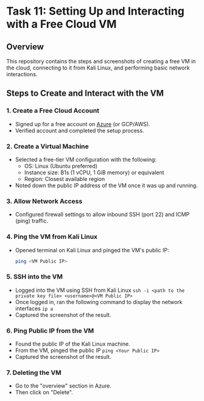 # Task 11: Setting Up and Interacting with a Free Cloud VM

## Overview
This repository contains the steps and screenshots of creating a free VM in the cloud, connecting to it from Kali Linux, and performing basic network interactions.

## Steps to Create and Interact with the VM

### 1. **Create a Free Cloud Account**
- Signed up for a free account on [Azure](https://azure.microsoft.com/en-us/free/) (or GCP/AWS).
- Verified account and completed the setup process.

### 2. **Create a Virtual Machine**
- Selected a free-tier VM configuration with the following:
  - OS: Linux (Ubuntu preferred)
  - Instance size: B1s (1 vCPU, 1 GiB memory) or equivalent
  - Region: Closest available region
- Noted down the public IP address of the VM once it was up and running.

### 3. **Allow Network Access**
- Configured firewall settings to allow inbound SSH (port 22) and ICMP (ping) traffic.

### 4. **Ping the VM from Kali Linux**
- Opened terminal on Kali Linux and pinged the VM's public IP:
  ```bash
  ping <VM Public IP>

### 5. **SSH into the VM**
- Logged into the VM using SSH from Kali Linux
  `ssh -i <path to the private key file> <username>@<VM Public IP>`
- Once logged in, ran the following command to display the network interfaces
  `ip a`
- Captured the screenshot of the result.

### 6. **Ping Public IP from the VM**
- Found the public IP of the Kali Linux machine.
- From the VM, pinged the public IP
  `ping <Your Public IP>`
- Captured the screenshot of the result.

### 7. **Deleting the VM**
- Go to the "overview" section in Azure.
- Then click on "Delete".
